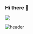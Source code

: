 ### Hi there 👋

<img src="https://capsule-render.vercel.app/api?type=waving&color=auto&height=300&section=header&text=BackEndDeveloper%20Penguin&fontSize=65&fontColor=#FFFFFF" />

![header](https://capsule-render.vercel.app/api?type=waving&color=auto&height=300&section=header&text=capsule%20render&fontSize=60&fontColor=#FFFFFF)

<!--
**vuddus526/vuddus526** is a ✨ _special_ ✨ repository because its `README.md` (this file) appears on your GitHub profile.

Here are some ideas to get you started:

- 🔭 I’m currently working on ...
- 🌱 I’m currently learning ...
- 👯 I’m looking to collaborate on ...
- 🤔 I’m looking for help with ...
- 💬 Ask me about ...
- 📫 How to reach me: ...
- 😄 Pronouns: ...
- ⚡ Fun fact: ...
-->
